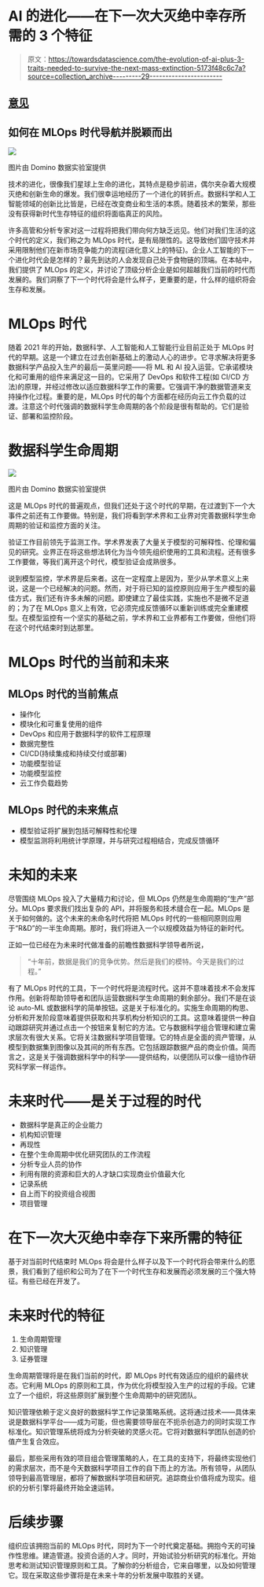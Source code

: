 # AI 的进化——在下一次大灭绝中幸存所需的 3 个特征

> 原文：<https://towardsdatascience.com/the-evolution-of-ai-plus-3-traits-needed-to-survive-the-next-mass-extinction-5173f48c6c7a?source=collection_archive---------29----------------------->

## [意见](https://towardsdatascience.com/tagged/opinion)

## 如何在 MLOps 时代导航并脱颖而出

![](img/5a0576299981eb01b30a3535fb96bb1d.png)

图片由 Domino 数据实验室提供

技术的进化，很像我们星球上生命的进化，其特点是稳步前进，偶尔夹杂着大规模灭绝和创新生命的爆发。我们很幸运地经历了一个进化的转折点。数据科学和人工智能领域的创新比比皆是，已经在改变商业和生活的本质。随着技术的繁荣，那些没有获得新时代生存特征的组织将面临真正的风险。

许多高管和分析专家对这一过程将把我们带向何方缺乏远见。他们对我们生活的这个时代的定义，我们称之为 MLOps 时代，是有局限性的。这导致他们固守技术并采用限制他们在新市场竞争能力的流程(进化意义上的特征)。企业人工智能的下一个进化时代会是怎样的？最先到达的人会发现自己处于食物链的顶端。在本帖中，我们提供了 MLOps 的定义，并讨论了顶级分析企业是如何超越我们当前的时代而发展的。我们洞察了下一个时代将会是什么样子，更重要的是，什么样的组织将会生存和发展。

# MLOps 时代

随着 2021 年的开始，数据科学、人工智能和人工智能行业目前正处于 MLOps 时代的早期。这是一个建立在过去创新基础上的激动人心的进步。它寻求解决将更多数据科学产品投入生产的最后一英里问题——将 ML 和 AI 投入运营。它承诺模块化和可重用的组件来满足这一目的。它采用了 DevOps 和软件工程(如 CI/CD 方法)的原理，并经过修改以适应数据科学工作的需要。它强调干净的数据管道来支持操作化过程。重要的是，MLOps 时代的每个方面都在经历向云工作负载的过渡。注意这个时代强调的数据科学生命周期的各个阶段是很有帮助的。它们是验证、部署和监控阶段。

# 数据科学生命周期

![](img/0111ee6584e26886626f580898315b30.png)

图片由 Domino 数据实验室提供

这是 MLOps 时代的普遍观点，但我们还处于这个时代的早期，在过渡到下一个大事件之前还有工作要做。特别是，我们将看到学术界和工业界对完善数据科学生命周期的验证和监控方面的关注。

验证工作目前领先于监测工作。学术界发表了大量关于模型的可解释性、伦理和偏见的研究。业界正在将这些想法转化为当今领先组织使用的工具和流程。还有很多工作要做，等我们离开这个时代，模型验证会成熟很多。

说到模型监控，学术界是后来者。这在一定程度上是因为，至少从学术意义上来说，这是一个已经解决的问题。然而，对于将已知的监控原则应用于生产模型的最佳方式，我们还有许多未解的问题。即使建立了最佳实践，实施也不是微不足道的；为了在 MLOps 意义上有效，它必须完成反馈循环以重新训练或完全重建模型。在模型监控有一个坚实的基础之前，学术界和工业界都有工作要做，但他们将在这个时代结束时到达那里。

# MLOps 时代的当前和未来

## MLOps 时代的当前焦点

*   操作化
*   模块化和可重复使用的组件
*   DevOps 和应用于数据科学的软件工程原理
*   数据完整性
*   CI/CD(持续集成和持续交付或部署)
*   功能模型验证
*   功能模型监控
*   云工作负载趋势

## MLOps 时代的未来焦点

*   模型验证将扩展到包括可解释性和伦理
*   模型监测将利用统计学原理，并与研究过程相结合，完成反馈循环

# 未知的未来

尽管围绕 MLOps 投入了大量精力和讨论，但 MLOps 仍然是生命周期的“生产”部分。MLOps 要求我们找出复杂的 API，并将服务和技术缝合在一起。MLOps 是关于如何做的。这个未来的未命名时代将把 MLOps 时代的一些相同原则应用于“R&D”的一半生命周期。那时，我们将进入一个以规模效益为特征的新时代。

正如一位已经在为未来时代做准备的前瞻性数据科学领导者所说，

> “十年前，数据是我们的竞争优势。然后是我们的模特。今天是我们的过程。”

有了 MLOps 时代的工具，下一个时代将是流程时代。这并不意味着技术不会发挥作用。创新将帮助领导者和团队运营数据科学生命周期的剩余部分。我们不是在谈论 auto-ML 或数据科学的简单按钮。这是关于标准化的。实施生命周期的构思、分析和开发阶段意味着提供获取和共享机构分析知识的工具。这意味着提供一种自动跟踪研究并通过点击一个按钮来复制它的方法。它与数据科学组合管理和建立需求层次有很大关系。它将关注数据科学项目管理。它的特点是全面的资产管理，从模型到数据集到图像以及其间的所有东西。它包括跟踪数据产品的商业价值。简而言之，这是关于强调数据科学中的科学——提供结构，以便团队可以像一组协作研究科学家一样运作。

# 未来时代——是关于过程的时代

*   数据科学是真正的企业能力
*   机构知识管理
*   再现性
*   在整个生命周期中优化研究团队的工作流程
*   分析专业人员的协作
*   利用有限的资源和巨大的人才缺口实现商业价值最大化
*   记录系统
*   自上而下的投资组合视图
*   项目管理

# 在下一次大灭绝中幸存下来所需的特征

基于对当前时代结束时 MLOps 将会是什么样子以及下一个时代将会带来什么的愿景，我们看到了组织和公司为了在下一个时代生存和发展而必须发展的三个强大特征。有些已经在开发了。

# 未来时代的特征

1.  生命周期管理
2.  知识管理
3.  证券管理

生命周期管理将是在我们当前的时代，即 MLOps 时代有效适应的组织的最终状态。它利用 MLOps 的原则和工具，作为优化将模型投入生产的过程的手段。它建立了一个组织，将这些原则扩展到整个生命周期中的研究团队。

知识管理依赖于定义良好的数据科学工作记录策略系统。这将通过技术——具体来说是数据科学平台——成为可能，但也需要领导层在不扼杀创造力的同时实现工作标准化。知识管理系统将成为分析突破的灵感火花。它将对数据科学团队创造的价值产生复合效应。

最后，那些采用有效的项目组合管理策略的人，在工具的支持下，将最终实现他们的需求层次，而不是今天数据科学项目工作的自下而上的方法。所有领导，从团队领导到最高管理层，都将了解数据科学项目和研究。追踪商业价值将成为现实。组织的分析引擎将最终开始全速运转。

# 后续步骤

组织应该拥抱当前的 MLOps 时代，同时为下一个时代奠定基础。拥抱今天的可操作性思维。建造管道。投资合适的人才。同时，开始试验分析研究的标准化。开始思考和测试知识管理原则和工具。了解你的分析组合，它来自哪里，以及如何管理它。现在采取这些步骤将是在未来十年的分析发展中取胜的关键。